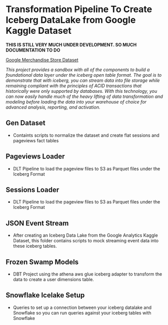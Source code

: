 # Transformation Pipeline To Create Iceberg DataLake from Google Kaggle Dataset 

**THIS IS STILL VERY MUCH UNDER DEVELOPMENT. SO MUCH DOCUMENTATION TO DO**

[Google Merchandise Store Dataset](https://www.kaggle.com/c/ga-customer-revenue-prediction)

*This project provides a sandbox with all of the components to build a foundational data layer under the iceberg open table format. The goal is to demonstrate that with iceberg, you can stream data into file storage while remaining compliant with the principles of ACID transactions that historically were only supported by databases. With this technology, you can now easily handle much of the heavy lifting of data transformation and modeling before loading the data into your warehouse of choice for advanced analysis, reporting, and activation.*

## Gen Dataset

- Containts scripts to normalize the dataset and create flat sessions and pageviews fact tables 

## Pageviews Loader

- DLT Pipeline to load the pageview files to S3 as Parquet files under the Iceberg Format

## Sessions Loader

- DLT Pipeline to load the pageview files to S3 as Parquet files under the Iceberg Format

## JSON Event Stream

- After creating an Iceberg Data Lake from the Google Analytics Kaggle Dataset, this folder contains scripts to mock streaming event data into these iceberg tables. 

## Frozen Swamp Models

- DBT Project using the athena aws glue iceberg adapter to transform the data to create a user dimensions table. 


## Snowflake Icelake Setup

- Queries to set up a connection between your iceberg datalake and Snowflake so you can run queries against your iceberg tables with Snowflake
